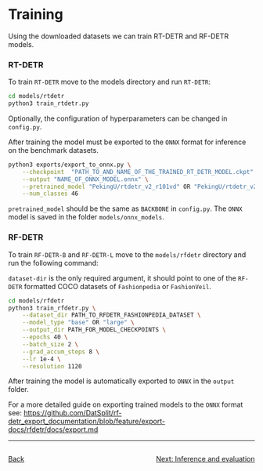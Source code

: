 # Training

Using the downloaded datasets we can train RT-DETR and RF-DETR models.

### RT-DETR

To train `RT-DETR` move to the models directory and run `RT-DETR`:

```bash
cd models/rtdetr
python3 train_rtdetr.py
```

Optionally, the configuration of hyperparameters can be changed in `config.py`. 

After training the model must be exported to the `ONNX` format for inference on the benchmark datasets.

```bash
python3 exports/export_to_onnx.py \
    --checkpoint  "PATH_TO_AND_NAME_OF_THE_TRAINED_RT_DETR_MODEL.ckpt" \
    --output "NAME_OF_ONNX_MODEL.onnx" \
    --pretrained_model "PekingU/rtdetr_v2_r101vd" OR "PekingU/rtdetr_v2_r50vd" \
    --num_classes 46
```
`pretrained_model` should be the same as `BACKBONE` in `config.py`.
The `ONNX` model is saved in the folder `models/onnx_models`.


### RF-DETR

To train `RF-DETR-B` and `RF-DETR-L` move to the `models/rfdetr` directory and run the following command:

`dataset-dir` is the only required argument, it should point to one of the `RF-DETR` formatted COCO datasets of `Fashionpedia` or `FashionVeil`.

```bash
cd models/rfdetr
python3 train_rfdetr.py \
    --dataset_dir PATH_TO_RFDETR_FASHIONPEDIA_DATASET \
    --model_type "base" OR "large" \
    --output_dir PATH_FOR_MODEL_CHECKPOINTS \
    --epochs 40 \
    --batch_size 2 \
    --grad_accum_steps 8 \
    --lr 1e-4 \
    --resolution 1120
```

After training the model is automatically exported to `ONNX` in the `output` folder.

For a more detailed guide on exporting trained models to the `ONNX` format see: https://github.com/DatSplit/rf-detr_export_documentation/blob/feature/export-docs/rfdetr/docs/export.md

---
<div style="display: flex; justify-content: space-between;">

   [Back](01_dataset_downloads.md)

   [Next: Inference and evaluation](03_inference_and_evaluation.md)

</div>